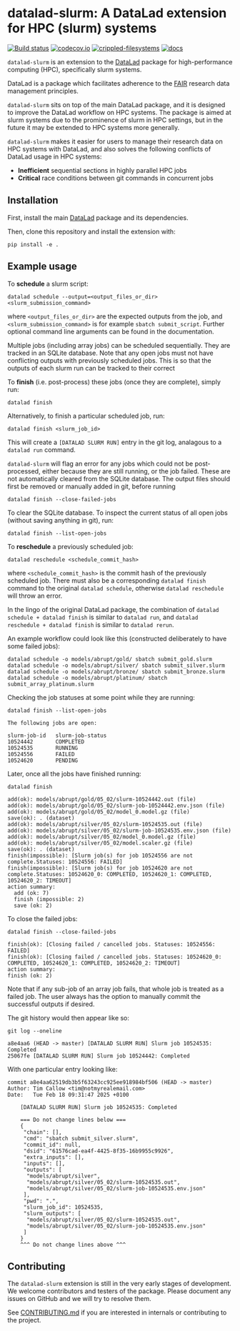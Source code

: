 # datalad-slurm: A DataLad extension for HPC (slurm) systems

[![Build status](https://ci.appveyor.com/api/projects/status/g9von5wtpoidcecy/branch/main?svg=true)](https://ci.appveyor.com/project/mih/datalad-extension-template/branch/main) [![codecov.io](https://codecov.io/github/datalad/datalad-extension-template/coverage.svg?branch=main)](https://codecov.io/github/datalad/datalad-extension-template?branch=main) [![crippled-filesystems](https://github.com/datalad/datalad-extension-template/workflows/crippled-filesystems/badge.svg)](https://github.com/datalad/datalad-extension-template/actions?query=workflow%3Acrippled-filesystems) [![docs](https://github.com/datalad/datalad-extension-template/workflows/docs/badge.svg)](https://github.com/datalad/datalad-extension-template/actions?query=workflow%3Adocs)


`datalad-slurm` is an extension to the [DataLad](http://datalad.org) package for high-performance computing (HPC), specifically slurm systems. 

DataLad is a package which facilitates adherence to the [FAIR](https://www.nature.com/articles/sdata201618) research data management principles.

`datalad-slurm` sits on top of the main DataLad package, and it is designed to improve the DataLad workflow on HPC systems. The package is aimed at slurm systems due to the prominence of slurm in HPC settings, but in the future it may be extended to HPC systems more generally. 

`datalad-slurm` makes it easier for users to manage their research data on HPC systems with DataLad, and also solves the following conflicts of DataLad usage in HPC systems:

- **Inefficient** sequential sections in highly parallel HPC jobs
- **Critical** race conditions between git commands in concurrent jobs

## Installation

First, install the main [DataLad](http://datalad.org) package and its dependencies.

Then, clone this repository and install the extension with:

    pip install -e .

## Example usage

To **schedule** a slurm script:

    datalad schedule --output=<output_files_or_dir> <slurm_submission_command>

where `<output_files_or_dir>` are the expected outputs from the job, and `<slurm_submission_command>` is for example `sbatch submit_script`. Further optional command line arguments can be found in the documentation.

Multiple jobs (including array jobs) can be scheduled sequentially. They are tracked in an SQLite database. Note that any open jobs must not have conflicting outputs with previously scheduled jobs. This is so that the outputs of each slurm run can be tracked to their correct 

To **finish** (i.e. post-process) these jobs (once they are complete), simply run:

    datalad finish

Alternatively, to finish a particular scheduled job, run:

    datalad finish <slurm_job_id>

This will create a `[DATALAD SLURM RUN]` entry in the git log, analagous to a `datalad run` command.

`datalad-slurm` will flag an error for any jobs which could not be post-processed, either because they are still running, or the job failed. These are not automatically cleared from the SQLite database. The output files should first be removed or manually added in git, before running

    datalad finish --close-failed-jobs

To clear the SQLite database. To inspect the current status of all open jobs (without saving anything in git), run:

    datalad finish --list-open-jobs

To **reschedule** a previously scheduled job:

    datalad reschedule <schedule_commit_hash>

where `<schedule_commit_hash>` is the commit hash of the previously scheduled job. There must also be a corresponding `datalad finish` command to the original `datalad schedule`, otherwise `datalad reschedule` will throw an error.

In the lingo of the original DataLad package, the combination of `datalad schedule + datalad finish` is similar to `datalad run`, and `datalad reschedule + datalad finish` is similar to `datalad rerun`.

An example workflow could look like this (constructed deliberately to have some failed jobs):

    datalad schedule -o models/abrupt/gold/ sbatch submit_gold.slurm
    datalad schedule -o models/abrupt/silver/ sbatch submit_silver.slurm
    datalad schedule -o models/abrupt/bronze/ sbatch submit_bronze.slurm
    datalad schedule -o models/abrupt/platinum/ sbatch submit_array_platinum.slurm

Checking the job statuses at some point while they are running:

    datalad finish --list-open-jobs
    
    The following jobs are open: 

    slurm-job-id   slurm-job-status
    10524442       COMPLETED
    10524535       RUNNING
    10524556       FAILED
    10524620       PENDING

Later, once all the jobs have finished running:

    datalad finish
    
    add(ok): models/abrupt/gold/05_02/slurm-10524442.out (file)                                                                                                                                                         
    add(ok): models/abrupt/gold/05_02/slurm-job-10524442.env.json (file)                                                                                                                                                
    add(ok): models/abrupt/gold/05_02/model_0.model.gz (file)                                                                                                                                                           
    save(ok): . (dataset)                                                                                                                                                                                               
    add(ok): models/abrupt/silver/05_02/slurm-10524535.out (file)                                                                                                                                                       
    add(ok): models/abrupt/silver/05_02/slurm-job-10524535.env.json (file)                                                                                                                                              
    add(ok): models/abrupt/silver/05_02/model_0.model.gz (file)                                                                                                                                                         
    add(ok): models/abrupt/silver/05_02/model.scaler.gz (file)                                                                                                                                                          
    save(ok): . (dataset)                                                                                                                                                                                               
    finish(impossible): [Slurm job(s) for job 10524556 are not complete.Statuses: 10524556: FAILED]                                                                                                                     
    finish(impossible): [Slurm job(s) for job 10524620 are not complete.Statuses: 10524620_0: COMPLETED, 10524620_1: COMPLETED, 10524620_2: TIMEOUT]
    action summary:
      add (ok: 7)
      finish (impossible: 2)
      save (ok: 2)

To close the failed jobs:

    datalad finish --close-failed-jobs

    finish(ok): [Closing failed / cancelled jobs. Statuses: 10524556: FAILED]
    finish(ok): [Closing failed / cancelled jobs. Statuses: 10524620_0: COMPLETED, 10524620_1: COMPLETED, 10524620_2: TIMEOUT]
    action summary:
    finish (ok: 2)

Note that if any sub-job of an array job fails, that whole job is treated as a failed job. The user always has the option to manually commit the successful outputs if desired.

The git history would then appear like so:

    git log --oneline

    a8e4aa6 (HEAD -> master) [DATALAD SLURM RUN] Slurm job 10524535: Completed
    25067fe [DATALAD SLURM RUN] Slurm job 10524442: Completed

With one particular entry looking like:

    commit a8e4aa62519db3b5f63243cc925ee918984bf506 (HEAD -> master)
    Author: Tim Callow <tim@notmyrealemail.com>
    Date:   Tue Feb 18 09:31:47 2025 +0100

        [DATALAD SLURM RUN] Slurm job 10524535: Completed
    
        === Do not change lines below ===
        {
         "chain": [],
         "cmd": "sbatch submit_silver.slurm",
         "commit_id": null,
         "dsid": "61576cad-ea4f-4425-8f35-16b9955c9926",
         "extra_inputs": [],
         "inputs": [],
         "outputs": [
          "models/abrupt/silver",
          "models/abrupt/silver/05_02/slurm-10524535.out",
          "models/abrupt/silver/05_02/slurm-job-10524535.env.json"
         ],
         "pwd": ".",
         "slurm_job_id": 10524535,
         "slurm_outputs": [
          "models/abrupt/silver/05_02/slurm-10524535.out",
          "models/abrupt/silver/05_02/slurm-job-10524535.env.json"
         ]
        }
        ^^^ Do not change lines above ^^^


## Contributing

The `datalad-slurm` extension is still in the very early stages of development. We welcome contributors and testers of the package. Please document any issues on GitHub and we will try to resolve them.

See [CONTRIBUTING.md](CONTRIBUTING.md) if you are interested in internals or
contributing to the project.
